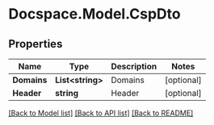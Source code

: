 # Docspace.Model.CspDto

## Properties

Name | Type | Description | Notes
------------ | ------------- | ------------- | -------------
**Domains** | **List&lt;string&gt;** | Domains | [optional] 
**Header** | **string** | Header | [optional] 

[[Back to Model list]](../README.md#documentation-for-models) [[Back to API list]](../README.md#documentation-for-api-endpoints) [[Back to README]](../README.md)

